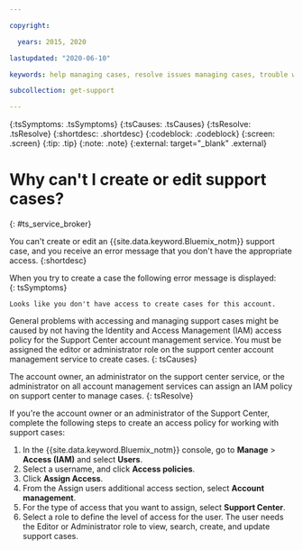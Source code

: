 ```yaml
---

copyright:

  years: 2015, 2020

lastupdated: "2020-06-10"

keywords: help managing cases, resolve issues managing cases, trouble working with cases, support center, help support center, resolve issues support center, help getting support, help support 

subcollection: get-support

---
```


{:tsSymptoms: .tsSymptoms}
{:tsCauses: .tsCauses}
{:tsResolve: .tsResolve}
{:shortdesc: .shortdesc}
{:codeblock: .codeblock}
{:screen: .screen}
{:tip: .tip}
{:note: .note}
{:external: target="_blank" .external}

# Why can't I create or edit support cases? 
{: #ts_service_broker}

You can't create or edit an {{site.data.keyword.Bluemix_notm}} support case, and you receive an error message that you don't have the appropriate access. 
{:shortdesc}

When you try to create a case the following error message is displayed:   
{: tsSymptoms}

`Looks like you don't have access to create cases for this account.`

General problems with accessing and managing support cases might be caused by 
not having the Identity and Access Management (IAM) access policy for the Support Center account management service. You must be assigned the editor or administrator role on the support center account management service to create cases. 
{: tsCauses}

The account owner, an administrator on the support center service, or the administrator on all account management services can assign an IAM policy on support center to manage cases. 
{: tsResolve}

If you're the account owner or an administrator of the Support Center, complete the following steps to create an access policy for working with support cases:

1. In the {{site.data.keyword.Bluemix_notm}} console, go to **Manage** > **Access (IAM)** and select **Users**.
1. Select a username, and click **Access policies**. 
1. Click **Assign Access**. 
1. From the Assign users additional access section, select **Account management**.
1. For the type of access that you want to assign, select **Support Center**. 
1. Select a role to define the level of access for the user. The user needs the Editor or Administrator role to view, search, create, and update support cases. 









